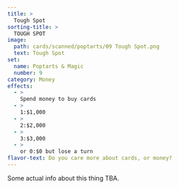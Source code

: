 ```yaml
---
title: >
  Tough Spot
sorting-title: >
  TOUGH SPOT
image: 
  path: cards/scanned/poptarts/09 Tough Spot.png
  text: Tough Spot
set:
  name: Poptarts & Magic
  number: 9
category: Money
effects: 
  - >
    Spend money to buy cards
  - >
    1:$1,000
  - >
    2:$2,000
  - >
    3:$3,000
  - >
    or 0:$0 but lose a turn
flavor-text: Do you care more about cards, or money?
---
```

Some actual info about this thing TBA.
